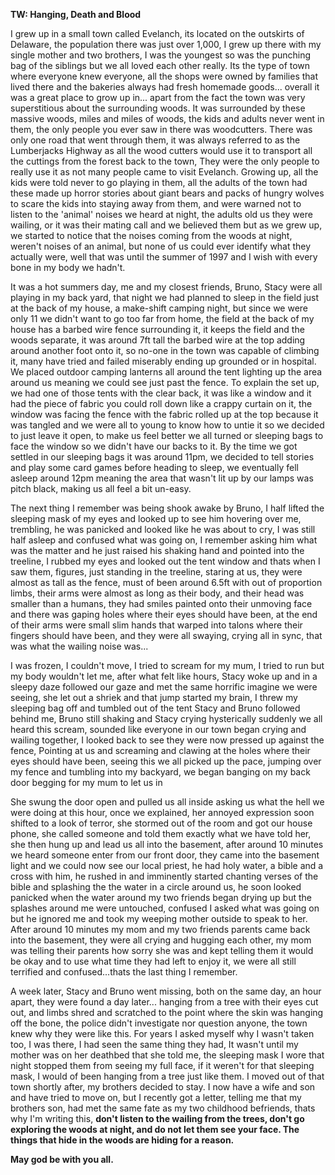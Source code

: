 **TW: Hanging, Death and Blood**  
  
I grew up in a small town called Evelanch, its located on the outskirts of Delaware, the population there was just over 1,000, I grew up there with my single mother and two brothers, I was the youngest so was the punching bag of the siblings but we all loved each other really. Its the type of town where everyone knew everyone, all the shops were owned by families that lived there and the bakeries always had fresh homemade goods... overall it was a great place to grow up in... apart from the fact the town was very superstitious about the surrounding woods. It was surrounded by these massive woods, miles and miles of woods, the kids and adults never went in them, the only people you ever saw in there was woodcutters. There was only one road that went through them, it was always referred to as the Lumberjacks Highway as all the wood cutters would use it to transport all the cuttings from the forest back to the town, They were the only people to really use it as not many people came to visit Evelanch. Growing up, all the kids were told never to go playing in them, all the adults of the town had these made up horror stories about giant bears and packs of hungry wolves to scare the kids into staying away from them, and were warned not to listen to the 'animal' noises we heard at night, the adults old us they were wailing, or it was their mating call and we believed them but as we grew up, we started to notice that the noises coming from the woods at night, weren't noises of an animal, but none of us could ever identify what they actually were, well that was until the summer of 1997 and I wish with every bone in my body we hadn't.  
  
  
  
It was a hot summers day, me and my closest friends, Bruno, Stacy were all playing in my back yard, that night we had planned to sleep in the field just at the back of my house, a make-shift camping night, but since we were only 11 we didn't want to go too far from home, the field at the back of my house has a barbed wire fence surrounding it, it keeps the field and the woods separate, it was around 7ft tall the barbed wire at the top adding around another foot onto it, so no-one in the town was capable of climbing it, many have tried and failed miserably ending up grounded or in hospital. We placed outdoor camping lanterns all around the tent lighting up the area around us meaning we could see just past the fence. To explain the set up, we had one of those tents with the clear back, it was like a window and it had the piece of fabric you could roll down like a crappy curtain on it, the window was facing the fence with the fabric rolled up at the top because it was tangled and we were all to young to know how to untie it so we decided to just leave it open, to make us feel better we all turned or sleeping bags to face the window so we didn't have our backs to it. By the time we got settled in our sleeping bags it was around 11pm, we decided to tell stories and play some card games before heading to sleep, we eventually fell asleep around 12pm meaning the area that wasn't lit up by our lamps was pitch black, making us all feel a bit un-easy.  
  
  
  
The next thing I remember was being shook awake by Bruno, I half lifted the sleeping mask of my eyes and looked up to see him hovering over me, trembling, he was panicked and looked like he was about to cry, I was still half asleep and confused what was going on, I remember asking him what was the matter and he just raised his shaking hand and pointed into the treeline, I rubbed my eyes and looked out the tent window and thats when I saw them, figures, just standing in the treeline, staring at us, they were almost as tall as the fence, must of been around 6.5ft with out of proportion limbs, their arms were almost as long as their body, and their head was smaller than a humans, they had smiles painted onto their unmoving face and there was gaping holes where their eyes should have been, at the end of their arms were small slim hands that warped into talons where their fingers should have been, and they were all swaying, crying all in sync, that was what the wailing noise was...  
  
  
  
I was frozen, I couldn't move, I tried to scream for my mum, I tried to run but my body wouldn't let me, after what felt like hours, Stacy woke up and in a sleepy daze followed our gaze and met the same horrific imagine we were seeing, she let out a shriek and that jump started my brain, I threw my sleeping bag off and tumbled out of the tent Stacy and Bruno followed behind me, Bruno still shaking and Stacy crying hysterically suddenly we all heard this scream, sounded like everyone in our town began crying and wailing together, I looked back to see they were now pressed up against the fence, Pointing at us and screaming and clawing at the holes where their eyes should have been, seeing this we all picked up the pace, jumping over my fence and tumbling into my backyard, we began banging on my back door begging for my mum to let us in  
  
  
  
She swung the door open and pulled us all inside asking us what the hell we were doing at this hour, once we explained, her annoyed expression soon shifted to a look of terror, she stormed out of the room and got our house phone, she called someone and told them exactly what we have told her, she then hung up and lead us all into the basement, after around 10 minutes we heard someone enter from our front door, they came into the basement light and we could now see our local priest, he had holy water, a bible and a cross with him, he rushed in and imminently started chanting verses of the bible and splashing the the water in a circle around us, he soon looked panicked when the water around my two friends began drying up but the splashes around me were untouched, confused I asked what was going on but he ignored me and took my weeping mother outside to speak to her. After around 10 minutes my mom and my two friends parents came back into the basement, they were all crying and hugging each other, my mom was telling their parents how sorry she was and kept telling them it would be okay and to use what time they had left to enjoy it, we were all still terrified and confused...thats the last thing I remember.  
  
  
  
A week later, Stacy and Bruno went missing, both on the same day, an hour apart, they were found a day later... hanging from a tree with their eyes cut out, and limbs shred and scratched to the point where the skin was hanging off the bone, the police didn't investigate nor question anyone, the town knew why they were like this. For years I asked myself why I wasn't taken too, I was there, I had seen the same thing they had, It wasn't until my mother was on her deathbed that she told me, the sleeping mask I wore that night stopped them from seeing my full face, if it weren't for that sleeping mask, I would of been hanging from a tree just like them. I moved out of that town shortly after, my brothers decided to stay. I now have a wife and son and have tried to move on, but I recently got a letter, telling me that my brothers son, had met the same fate as my two childhood befriends, thats why I'm writing this, **don't listen to the wailing from the trees, don't go exploring the woods at night, and do not let them see your face. The things that hide in the woods are hiding for a reason.**  
  
**May god be with you all.**